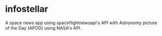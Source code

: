 # infostellar
A space news app using spaceflightnewsapi's API with Astronomy picture of the Day (APOD) using NASA's API.
